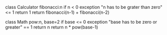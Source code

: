class Calculator
  fibonacci:n
    if n
      < 0
        exception "n has to be grater than zero"
      <= 1
        return 1
      return fibonacci(n-1) + fibonacci(n-2)
        

class Math
  pow:n, base=2
    if base 
        <= 0
          exception
            "base has to be zero or greater"
        == 1 
          return n
        return n * pow(base-1)

